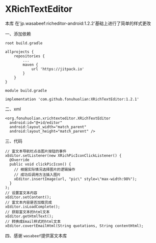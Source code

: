 # XRichTextEditor

本库 在'jp.wasabeef:richeditor-android:1.2.2'基础上进行了简单的样式更改

一、添加依赖

`root build.gradle `
```
allprojects {
    repositories {
        ...
        maven {
            url 'https://jitpack.io'
        }
    }
}
```
`module build.gradle `
```
implementation 'com.github.fonuhuolian:XRichTextEditor:1.2.1'
```

二、xml

```
<org.fonuhuolian.xrichtexteditor.XRichTextEditor
  android:id="@+id/editor"
  android:layout_width="match_parent"
  android:layout_height="match_parent" />
```

三、代码

```
// 富文本导航栏点击图片按钮的事件
xEditor.setListener(new XRichPicIconClickListener() {
  @Override
  public void clickPicIcon() {
    // 根据实际情况选择图片的逻辑操作
    // 成功后调用方法插入图片
    xEditor.insertImage(url, "pic\" style=\"max-width:98%");
  }
);
// 设置富文本内容
xEditor.setContent();
// 富文本内容是否加载完成
xEditor.isLoadComplete();
// 获取富文本的html文本
xEditor.getHtmlText();
// 转换成Email样式的html文本
xEditor.covertEmailHtml(String quotations, String contentHtml);
```
四、感谢 `wasabeef`提供富文本库



